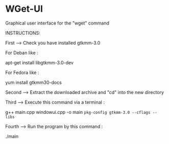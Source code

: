 # WGet-UI
Graphical user interface for the "wget" command  

INSTRUCTIONS:

First --> Check you have installed gtkmm-3.0

For Deban like : 

apt-get install libgtkmm-3.0-dev

For Fedora like :

yum install gtkmm30-docs




Second --> Extract the downloaded archive and "cd" into the new directory


Third --> Execute this command via a terminal : 


g++ main.cpp windowui.cpp -o main `pkg-config gtkmm-3.0 --cflags --libs`


Fourth --> Run the program by this command : 


./main

